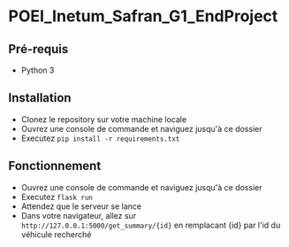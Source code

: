 # POEI_Inetum_Safran_G1_EndProject

## Pré-requis

* Python 3

## Installation

* Clonez le repository sur votre machine locale
* Ouvrez une console de commande et naviguez jusqu'à ce dossier
* Executez ```pip install -r requirements.txt```

## Fonctionnement

* Ouvrez une console de commande et naviguez jusqu'à ce dossier
* Executez ```flask run```
* Attendez que le serveur se lance
* Dans votre navigateur, allez sur ```http://127.0.0.1:5000/get_summary/{id}``` en remplacant {id} par l'id du véhicule recherché
